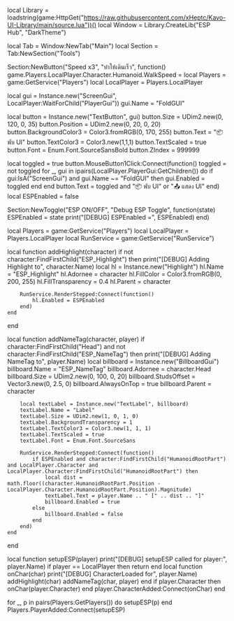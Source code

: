 
local Library = loadstring(game:HttpGet("https://raw.githubusercontent.com/xHeptc/Kavo-UI-Library/main/source.lua"))()
local Window = Library.CreateLib("ESP Hub", "DarkTheme")


local Tab = Window:NewTab("Main")
local Section = Tab:NewSection("Tools")

Section:NewButton("Speed x3", "ทำให้เดินเร็ว", function()
    game.Players.LocalPlayer.Character.Humanoid.WalkSpeed = 
local Players = game:GetService("Players")
local LocalPlayer = Players.LocalPlayer

local gui = Instance.new("ScreenGui", LocalPlayer:WaitForChild("PlayerGui"))
gui.Name = "FoldGUI"

local button = Instance.new("TextButton", gui)
button.Size = UDim2.new(0, 120, 0, 35)
button.Position = UDim2.new(0, 20, 0, 20)
button.BackgroundColor3 = Color3.fromRGB(0, 170, 255)
button.Text = "📦 พับ UI"
button.TextColor3 = Color3.new(1,1,1)
button.TextScaled = true
button.Font = Enum.Font.SourceSansBold
button.ZIndex = 999999

local toggled = true
button.MouseButton1Click:Connect(function()
    toggled = not toggled
    for _, gui in ipairs(LocalPlayer.PlayerGui:GetChildren()) do
        if gui:IsA("ScreenGui") and gui.Name ~= "FoldGUI" then
            gui.Enabled = toggled
        end
    end
    button.Text = toggled and "📦 พับ UI" or "📤 แสดง UI"
end)
local ESPEnabled = false


Section:NewToggle("ESP ON/OFF", "Debug ESP Toggle", function(state)
    ESPEnabled = state
    print("[DEBUG] ESPEnabled =", ESPEnabled)
end)


local Players = game:GetService("Players")
local LocalPlayer = Players.LocalPlayer
local RunService = game:GetService("RunService")

local function addHighlight(character)
    if not character:FindFirstChild("ESP_Highlight") then
        print("[DEBUG] Adding Highlight to", character.Name)
        local hl = Instance.new("Highlight")
        hl.Name = "ESP_Highlight"
        hl.Adornee = character
        hl.FillColor = Color3.fromRGB(0, 200, 255)
        hl.FillTransparency = 0.4
        hl.Parent = character

        RunService.RenderStepped:Connect(function()
            hl.Enabled = ESPEnabled
        end)
    end
end

local function addNameTag(character, player)
    if character:FindFirstChild("Head") and not character:FindFirstChild("ESP_NameTag") then
        print("[DEBUG] Adding NameTag to", player.Name)
        local billboard = Instance.new("BillboardGui")
        billboard.Name = "ESP_NameTag"
        billboard.Adornee = character.Head
        billboard.Size = UDim2.new(0, 100, 0, 20)
        billboard.StudsOffset = Vector3.new(0, 2.5, 0)
        billboard.AlwaysOnTop = true
        billboard.Parent = character

        local textLabel = Instance.new("TextLabel", billboard)
        textLabel.Name = "Label"
        textLabel.Size = UDim2.new(1, 0, 1, 0)
        textLabel.BackgroundTransparency = 1
        textLabel.TextColor3 = Color3.new(1, 1, 1)
        textLabel.TextScaled = true
        textLabel.Font = Enum.Font.SourceSans

        RunService.RenderStepped:Connect(function()
            if ESPEnabled and character:FindFirstChild("HumanoidRootPart") and LocalPlayer.Character and LocalPlayer.Character:FindFirstChild("HumanoidRootPart") then
                local dist = math.floor((character.HumanoidRootPart.Position - LocalPlayer.Character.HumanoidRootPart.Position).Magnitude)
                textLabel.Text = player.Name .. " [" .. dist .. "]"
                billboard.Enabled = true
            else
                billboard.Enabled = false
            end
        end)
    end
end

local function setupESP(player)
    print("[DEBUG] setupESP called for player:", player.Name)
    if player == LocalPlayer then return end
    local function onChar(char)
        print("[DEBUG] CharacterLoaded for", player.Name)
        addHighlight(char)
        addNameTag(char, player)
    end
    if player.Character then onChar(player.Character) end
    player.CharacterAdded:Connect(onChar)
end


for _, p in pairs(Players:GetPlayers()) do
    setupESP(p)
end
Players.PlayerAdded:Connect(setupESP)